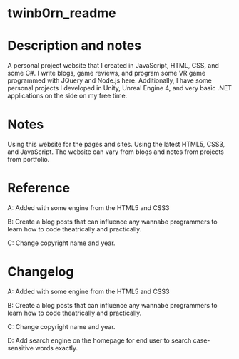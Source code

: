 # twinb0rn_readme



# Description and notes

A personal project website that I created in  JavaScript, HTML, CSS, and some C#. I write blogs, game reviews, and program some VR game programmed with JQuery and Node.js here. Additionally, I have some personal projects I developed in Unity, Unreal Engine 4, and very basic .NET applications on the side on my free time.

# Notes

Using this website for the pages and sites. Using the latest HTML5, CSS3, and JavaScript. The website can vary from blogs and notes from projects from portfolio.


# Reference

A:  Added with some engine from the HTML5 and CSS3

B:  Create a blog posts that can influence any wannabe programmers to learn how to code theatrically and practically.

C:  Change copyright name and year.



# Changelog

A:  Added with some engine from the HTML5 and CSS3

B:  Create a blog posts that can influence any wannabe programmers to learn how to code theatrically and practically.

C:  Change copyright name and year.

D:  Add search engine on the homepage for end user to search case-sensitive words exactly.
